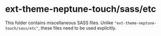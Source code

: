 # ext-theme-neptune-touch/sass/etc

This folder contains miscellaneous SASS files. Unlike `"ext-theme-neptune-touch/sass/etc"`, these files
need to be used explicitly.
